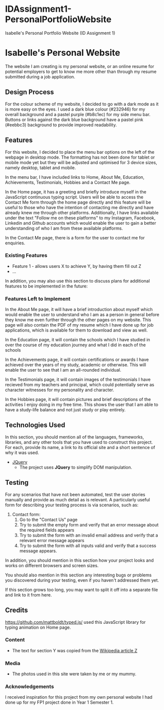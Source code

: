 # IDAssignment1-PersonalPortfolioWebsite
Isabelle's Personal Portfolio Website (ID Assignment 1)

# Isabelle's Personal Website

The website I am creating is my personal website, or an online resume for potential employers to get to know me more other than through my resume submitted during a job application.
 
## Design Process
For the colour scheme of my website, I decided to go with a dark mode as it is more easy on the eyes. I used a dark blue colour (#232946) for my overall background and a pastel purple (#b8c1ec) for my side menu bar. Buttons or links against the dark blue background have a pastel pink (#eebbc3) background to provide improved readability.

## Features
For this website, I decided to place the menu bar options on the left of the webpage in desktop mode. The formatting has not been done for tablet or mobile mode yet but they will be adjusted and optimised for 3 device sizes, namely desktop, tablet and mobile. 

In the menu bar, I have included links to Home, About Me, Education, Achievements, Testimonials, Hobbies and a Contact Me page.

In the Home page, it has a greeting and briefly introduce myself in the JavaScript continuous typing script. Users will be able to access the Contact Me form through the home page directly and this feature will be useful to those who have the intention of contacting me directly and have already knew me through other platforms. Additionally, I have links available under the text "Follow me on these platforms" to my Instagram, Facebook, Linkedin and Github accounts which would enable the user to gain a better understanding of who I am from these available platforms.

In the Contact Me page, there is a form for the user to contact me for enquiries.
 
### Existing Features
- Feature 1 - allows users X to achieve Y, by having them fill out Z
- ...

In addition, you may also use this section to discuss plans for additional features to be implemented in the future:

### Features Left to Implement
In the About Me page, it will have a brief introduction about myself which would enable the user to understand who I am as a person in general before they know me even further through the other pages on my website. This page will also contain the PDF of my resume which I have done up for job applications, which is available for them to download and view as well.

In the Education page, it will contain the schools which I have studied in over the course of my education journey and what I did in each of the schools

In the Achievements page, it will contain certifications or awards I have achieved over the years of my study, academic or otherwise. This will enable the user to see that I am an all-rounded individual.

In the Testimonials page, it will contain images of the testimonials I have recieved from my teachers and principal, which could potentially serve as character witnesses for my personality and character.

In the Hobbies page, it will contain pictures and brief descriptions of the activities I enjoy doing in my free time. This shows the user that I am able to have a study-life balance and not just study or play entirely. 

## Technologies Used

In this section, you should mention all of the languages, frameworks, libraries, and any other tools that you have used to construct this project. For each, provide its name, a link to its official site and a short sentence of why it was used.

- [JQuery](https://jquery.com)
    - The project uses **JQuery** to simplify DOM manipulation.


## Testing

For any scenarios that have not been automated, test the user stories manually and provide as much detail as is relevant. A particularly useful form for describing your testing process is via scenarios, such as:

1. Contact form:
    1. Go to the "Contact Us" page
    2. Try to submit the empty form and verify that an error message about the required fields appears
    3. Try to submit the form with an invalid email address and verify that a relevant error message appears
    4. Try to submit the form with all inputs valid and verify that a success message appears.

In addition, you should mention in this section how your project looks and works on different browsers and screen sizes.

You should also mention in this section any interesting bugs or problems you discovered during your testing, even if you haven't addressed them yet.

If this section grows too long, you may want to split it off into a separate file and link to it from here.

## Credits
https://github.com/mattboldt/typed.js/ used this JavaScript library for typing animation on Home page.

### Content
- The text for section Y was copied from the [Wikipedia article Z](https://en.wikipedia.org/wiki/Z)

### Media
- The photos used in this site were taken by me or my mummy.

### Acknowledgements
I received inspiration for this project from my own personal website I had done up for my FP1 project done in Year 1 Semester 1.

